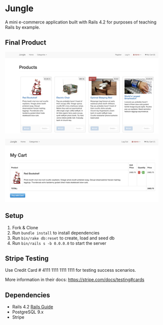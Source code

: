 # Jungle

A mini e-commerce application built with Rails 4.2 for purposes of teaching Rails by example.

## Final Product
![Products](https://raw.githubusercontent.com/razali17/jungle-rails/master/public/Screen%20Shot%202019-07-07%20at%201.26.00%20AM.png)

![Cart](https://raw.githubusercontent.com/razali17/jungle-rails/master/public/Screen%20Shot%202019-07-07%20at%201.26.52%20AM.png)

## Setup

1. Fork & Clone
2. Run `bundle install` to install dependencies
3. Run `bin/rake db:reset` to create, load and seed db
4. Run `bin/rails s -b 0.0.0.0` to start the server

## Stripe Testing

Use Credit Card # 4111 1111 1111 1111 for testing success scenarios.

More information in their docs: <https://stripe.com/docs/testing#cards>

## Dependencies

* Rails 4.2 [Rails Guide](http://guides.rubyonrails.org/v4.2/)
* PostgreSQL 9.x
* Stripe

